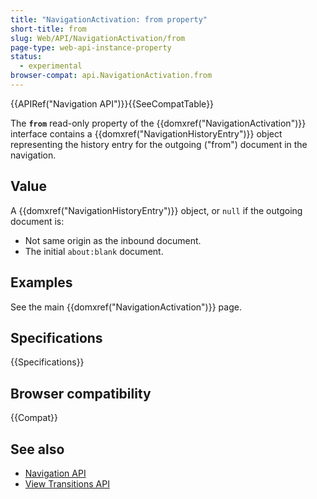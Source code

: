 ```yaml
---
title: "NavigationActivation: from property"
short-title: from
slug: Web/API/NavigationActivation/from
page-type: web-api-instance-property
status:
  - experimental
browser-compat: api.NavigationActivation.from
---
```


{{APIRef("Navigation API")}}{{SeeCompatTable}}

The **`from`** read-only property of the {{domxref("NavigationActivation")}} interface contains a {{domxref("NavigationHistoryEntry")}} object representing the history entry for the outgoing ("from") document in the navigation.

## Value

A {{domxref("NavigationHistoryEntry")}} object, or `null` if the outgoing document is:

- Not same origin as the inbound document.
- The initial `about:blank` document.

## Examples

See the main {{domxref("NavigationActivation")}} page.

## Specifications

{{Specifications}}

## Browser compatibility

{{Compat}}

## See also

- [Navigation API](/en-US/docs/Web/API/Navigation_API)
- [View Transitions API](/en-US/docs/Web/API/View_Transition_API)
